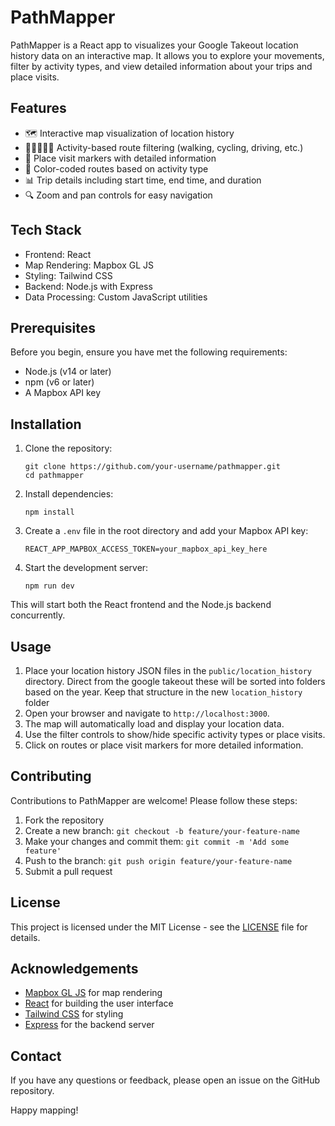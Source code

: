 # PathMapper

PathMapper is a React app to visualizes your Google Takeout location history data on an interactive map. It allows you to explore your movements, filter by activity types, and view detailed information about your trips and place visits.

## Features

- 🗺️ Interactive map visualization of location history
- 🚶‍♂️🚴‍♀️🚗 Activity-based route filtering (walking, cycling, driving, etc.)
- 📍 Place visit markers with detailed information
- 🎨 Color-coded routes based on activity type
- 📊 Trip details including start time, end time, and duration
- 🔍 Zoom and pan controls for easy navigation

## Tech Stack

- Frontend: React
- Map Rendering: Mapbox GL JS
- Styling: Tailwind CSS
- Backend: Node.js with Express
- Data Processing: Custom JavaScript utilities

## Prerequisites

Before you begin, ensure you have met the following requirements:

- Node.js (v14 or later)
- npm (v6 or later)
- A Mapbox API key

## Installation

1. Clone the repository:
   ```
   git clone https://github.com/your-username/pathmapper.git
   cd pathmapper
   ```

2. Install dependencies:
   ```
   npm install
   ```

3. Create a `.env` file in the root directory and add your Mapbox API key:
   ```
   REACT_APP_MAPBOX_ACCESS_TOKEN=your_mapbox_api_key_here
   ```

4. Start the development server:
   ```
   npm run dev
   ```

This will start both the React frontend and the Node.js backend concurrently.

## Usage

1. Place your location history JSON files in the `public/location_history` directory. Direct from the google takeout these will be sorted into folders based on the year. Keep that structure in the new `location_history` folder
2. Open your browser and navigate to `http://localhost:3000`.
3. The map will automatically load and display your location data.
4. Use the filter controls to show/hide specific activity types or place visits.
5. Click on routes or place visit markers for more detailed information.

## Contributing

Contributions to PathMapper are welcome! Please follow these steps:

1. Fork the repository
2. Create a new branch: `git checkout -b feature/your-feature-name`
3. Make your changes and commit them: `git commit -m 'Add some feature'`
4. Push to the branch: `git push origin feature/your-feature-name`
5. Submit a pull request

## License

This project is licensed under the MIT License - see the [LICENSE](LICENSE) file for details.

## Acknowledgements

- [Mapbox GL JS](https://docs.mapbox.com/mapbox-gl-js/) for map rendering
- [React](https://reactjs.org/) for building the user interface
- [Tailwind CSS](https://tailwindcss.com/) for styling
- [Express](https://expressjs.com/) for the backend server

## Contact

If you have any questions or feedback, please open an issue on the GitHub repository.

Happy mapping!
